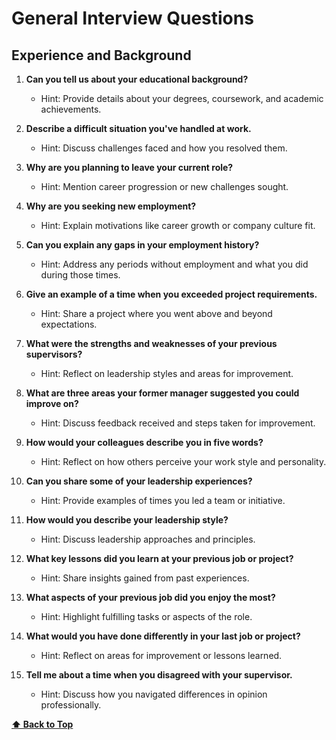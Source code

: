 # General Interview Questions

## Experience and Background

1. **Can you tell us about your educational background?**

   - Hint: Provide details about your degrees, coursework, and academic achievements.

2. **Describe a difficult situation you've handled at work.**

   - Hint: Discuss challenges faced and how you resolved them.

3. **Why are you planning to leave your current role?**

   - Hint: Mention career progression or new challenges sought.

4. **Why are you seeking new employment?**

   - Hint: Explain motivations like career growth or company culture fit.

5. **Can you explain any gaps in your employment history?**

   - Hint: Address any periods without employment and what you did during those times.

6. **Give an example of a time when you exceeded project requirements.**

   - Hint: Share a project where you went above and beyond expectations.

7. **What were the strengths and weaknesses of your previous supervisors?**

   - Hint: Reflect on leadership styles and areas for improvement.

8. **What are three areas your former manager suggested you could improve on?**

   - Hint: Discuss feedback received and steps taken for improvement.

9. **How would your colleagues describe you in five words?**

   - Hint: Reflect on how others perceive your work style and personality.

10. **Can you share some of your leadership experiences?**

    - Hint: Provide examples of times you led a team or initiative.

11. **How would you describe your leadership style?**

    - Hint: Discuss leadership approaches and principles.

12. **What key lessons did you learn at your previous job or project?**

    - Hint: Share insights gained from past experiences.

13. **What aspects of your previous job did you enjoy the most?**

    - Hint: Highlight fulfilling tasks or aspects of the role.

14. **What would you have done differently in your last job or project?**

    - Hint: Reflect on areas for improvement or lessons learned.

15. **Tell me about a time when you disagreed with your supervisor.**
    - Hint: Discuss how you navigated differences in opinion professionally.

**[⬆ Back to Top](#experience-and-background)** 
